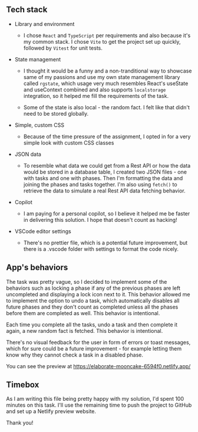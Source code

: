 ## Tech stack

- Library and environment

  - I chose `React` and `TypeScript` per requirements and also because it's my common stack. I chose `Vite` to get the project set up quickly, followed by `Vitest` for unit tests.

- State management

  - I thought it would be a funny and a non-tranditional way to showcase same of my passions and use my own state management library called `rgstate`, which usage very much resembles React's useState and useContext combined and also supports `localstorage` integration, so it helped me fill the requirements of the task.

  - Some of the state is also local - the random fact. I felt like that didn't need to be stored globally.

- Simple, custom CSS

  - Because of the time pressure of the assignment, I opted in for a very simple look with custom CSS classes

- JSON data

  - To resemble what data we could get from a Rest API or how the data would be stored in a database table, I created two JSON files - one with tasks and one with phases. Then I'm formatting the data and joining the phases and tasks together. I'm also using `fetch()` to retrieve the data to simulate a real Rest API data fetching behavior.

- Copilot

  - I am paying for a personal copilot, so I believe it helped me be faster in delivering this solution. I hope that doesn't count as hacking!

- VSCode editor settings
  - There's no prettier file, which is a potential future improvement, but there is a .vscode folder with settings to format the code nicely.

## App's behaviors

The task was pretty vague, so I decided to implement some of the behaviors such as locking a phase if any of the previous phases are left uncompleted and displaying a lock icon next to it. This behavior allowed me to implement the option to undo a task, which automatically disables all future phases and they don't count as completed unless all the phases before them are completed as well. This behavior is intentional.

Each time you complete all the tasks, undo a task and then complete it again, a new random fact is fetched. This behavior is intentional.

There's no visual feedback for the user in form of errors or toast messages, which for sure could be a future improvement - for example letting them know why they cannot check a task in a disabled phase.

You can see the preview at https://elaborate-mooncake-6594f0.netlify.app/

## Timebox

As I am writing this file being pretty happy with my solution, I'd spent 100 minutes on this task. I'll use the remaining time to push the project to GitHub and set up a Netlify preview website.

Thank you!
